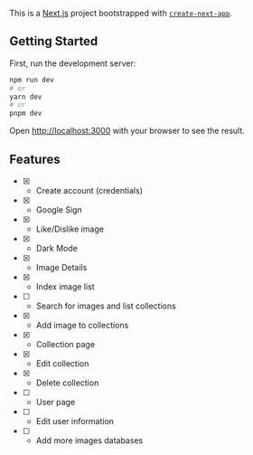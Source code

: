 This is a [Next.js](https://nextjs.org/) project bootstrapped with [`create-next-app`](https://github.com/vercel/next.js/tree/canary/packages/create-next-app).

## Getting Started

First, run the development server:

```bash
npm run dev
# or
yarn dev
# or
pnpm dev
```

Open [http://localhost:3000](http://localhost:3000) with your browser to see the result.


## Features

- [x] - Create account (credentials)
- [x] - Google Sign
- [x] - Like/Dislike image
- [x] - Dark Mode
- [x] - Image Details
- [x] - Index image list
- [ ] - Search for images and list collections
- [X] - Add image to collections
- [X] - Collection page
- [X] - Edit collection
- [X] - Delete collection
- [ ] - User page
- [ ] - Edit user information
- [ ] - Add more images databases